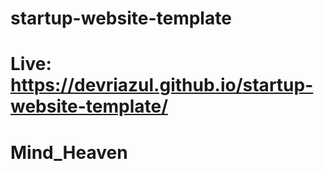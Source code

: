 # startup-website-template
# Live: https://devriazul.github.io/startup-website-template/
# Mind_Heaven
